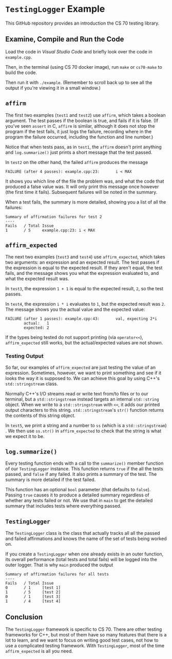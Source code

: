 # `TestingLogger` Example

This GitHub repository provides an introduction the CS 70 testing library.

## Examine, Compile and Run the Code

Load the code in _Visual Studio Code_ and briefly look over the code in `example.cpp`.

Then, in the terminal (using CS 70 docker image), run `make` or `cs70-make` to build the code.

Then run it with `./example`.  (Remember to scroll back up to see all the output if you're viewing it in a small window.)

## `affirm`

The first two examples (`test1` and `test2`) use `affirm`, which takes a boolean argument. The test passes if the boolean is true, and fails if it is false.  (If you've seen `assert` in C, `affirm` is similar, although it does not stop the program if the test fails, it just logs the failure, recording where in the program the failure occurred, including the function and line number.)

Notice that when tests pass, as in `test1`, the `affirm` doesn't print anything and `log.summarize()` just prints a short message that the test passed.

In `test2` on the other hand, the failed `affirm` produces the message

```
FAILURE (after 4 passes): example.cpp:23:       i < MAX
```

It shows you which line of the file the problem was, and what the code that produced a false value was.  It will only print this message once however (the first time it fails).  Subsequent failures will be noted in the summary.

When a test fails, the summary is more detailed, showing you a list of all the failures:

```
Summary of affirmation failures for test 2
----
Fails   / Total Issue
1       / 5     example.cpp:23: i < MAX
```

## `affirm_expected`

The next two examples (`test3` and `test4`) use `affirm_expected`, which takes two arguments: an expression and an expected result.  The test passes if the expression is equal to the expected result.  If they aren't equal, the test fails, and the message shows you what the expression evaluated to, and what the expected result was.

In `test3`, the expression `1 + 1` is equal to the expected result, `2`, so the test passes.

In `test4`, the expression `i * i` evaluates to `1`, but the expected result was `2`.  The message shows you the actual value and the expected value:

```
FAILURE (after 1 passes): example.cpp:43:       val, expecting 2*i
        actual:   1
        expected: 2
```

If the types being tested do not support printing (via `operator<<`), `affirm_expected` still works, but the actual/expected values are not shown.

### Testing Output

So far, our examples of `affirm_expected` are just testing the value of an expression. Sometimes, however, we want to print something and see if it looks the way it is supposed to. We can achieve this goal by using C++'s `std::stringstream` class.

Normally C++'s I/O streams read or write text from/to files or to our terminal, but a `std::stringstream` instead targets an internal `std::string` object. When we write to a `std::stringstream` with `<<`, it adds our printed output characters to this string. `std::stringstream`'s `str()` function returns the contents of this string object.

In `test5`, we print a string and a number to `ss` (which is a `std::stringstream`) . We then use `ss.str()` in `affirm_expected` to check that the string is what we expect it to be.


## `log.summarize()`

Every testing function ends with a call to the `summarize()` member function of our `TestingLogger` instance. This function returns `true` if the all the tests passed, and `false` if any failed.  It also prints a summary of the test.  The summary is more detailed if the test failed.

This function has an optional `bool` parameter (that defaults to `false`). Passing `true` causes it to produce a detailed summary regardless of whether any tests failed or not.  We use that in `main` to get the detailed summary that includes tests where everything passed.

## `TestingLogger`

The `TestingLogger` class is the class that actually tracks all all the passed and failed affirmations and knows the name of the set of tests being worked on.

If you create a `TestingLogger` when one already exists in an outer function, its overall performance (total tests and total fails) will be logged into the outer logger.  That is why `main` produced the output

```
Summary of affirmation failures for all tests
----
Fails   / Total Issue
0       / 1     [test 1]
1       / 5     [test 2]
0       / 1     [test 3]
1       / 4     [test 4]
```

## Conclusion

The `TestingLogger` framework is specific to CS 70.  There are other testing frameworks for C++, but most of them have so many features that there is a lot to learn, and we want to focus on writing good test cases, not how to use a complicated testing framework.  With `TestingLogger`, most of the time `affirm_expected` is all you need. 
